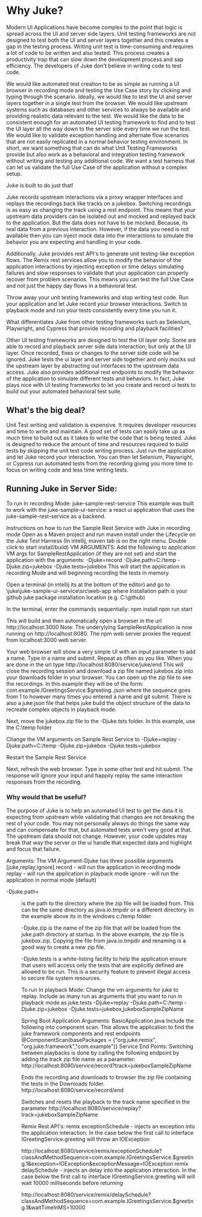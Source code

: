 <h1>Why Juke?</h1>

Modern UI Applications have become complex to the point that logic is spread across the UI and server side layers.
Unit testing frameworks are not designed to test both the UI and server layers together and this creates a gap
in the testing process. Writing unit test is time-consuming and requires a lot of code to be written and also tested.
This process creates a productivity trap that can slow down the development process and sap efficiency. The developers
of Juke don't believe in writing code to test code.

We would like automated test creation to be as simple as running
a UI browser in recording mode and testing the Use Case story by clicking and typing through the scenario.
Ideally, we would like to test the UI and server layers together in a single test from the browser.
We would like upstream systems such as databases and other services to always be available and providing realistic
data relevant to the test. We would like the data to be consistent enough for an automated UI testing framework to
find and to test the UI layer all the way down to the server side every time we run the test.
We would like to validate exception handling and alternate flow scenarios that are not easily replicated in a normal
behavior testing environment. In short, we want something that can do what Unit Testing Frameworks provide but also
work as a behavioral and integration testing framework without writing and testing any additional code.
We want a test harness that can let us validate the full Use Case of the application without a complex setup.

Juke is built to do just that!

Juke records upstream interactions via a proxy wrapper interfaces and replays the recordings back
like tracks on a jukebox. Switching recordings is as easy as changing the track using a rest endpoint.
This means that your upstream data providers can be isolated out and mocked and replayed back to the application.
But the data does not have to be mocked. Because, its real data from a previous interaction. However, if the
data you need is not available then you can inject mock data into the interactions to simulate the behavior
you are expecting and handling in your code.

Additionally, Juke provides rest API's to generate unit testing-like exception flows. The Remix rest services
allow you to modify the behavior of the application interactions by injecting exception or  time delays simulating
failures and slow responses to validate that your application can properly recover from problem scenarios.
This means you can test the full Use Case and not just the happy day flows in a behavioral test.

Throw away your unit testing frameworks and stop writing test code. Run your application and let Juke record your
browser interactions. Switch to playback mode and run your tests consistently every time you run it.

What differentiates Juke from other testing frameworks such as Selenium, Playwright, and Cypress that provide recording
and playback facilities?

Other UI testing frameworks are designed to test the UI layer only. Some are able to record and playback server side
data interaction; but only at the UI layer. Once recorded, fixes or changes to the server side code will be ignored.
Juke tests the ui layer and server side together and only mocks out the upstream layer by abstracting out interfaces to the upstream data access.
Juke also provides additional rest endpoints to modify the behavior of the application to simulate different tests
and behaviors. In fact, Juke plays nice with  UI testing frameworks to let you create and record ui tests
to build out your automated behavioral test suite.

<h2>What's the big deal?</h2>
Unit Test writing and validation is expensive. It requires developer resources and time to write and maintain.
A good set of tests can easily take up as much time to build out as it takes to write the code that is being tested.
Juke is designed to reduce the amount of time and resources required to build tests by skipping the unit test code writing process.
Just run the application and let Juke record your interaction. You can then let Selenium, Playwright, or
Cypress run automated tests from the recording giving you more time to focus on writing code and less time writing
tests.

<h2>Running Juke in Server Side:</h2>

To run In recording Mode: juke-sample-rest-service
This example was built to work with the juke-sample-ui-service: a react ui application that uses the juke-sample-rest-service as a backend.

Instructions on how to run the Sample Rest Service with Juke in recording mode
Open as a Maven project and run maven install under the Lifecycle on the Juke Test Harness (In intellij, maven tab is on the right menu. Double click to start install/build)
VM ARGUMENTS:
Add the following to application VM args for SampleRestApplication (if they are not set) and  start the application with the arguments:
-Djuke=record -Djuke.path=C:/temp  -Djuke.zip=jukebox -Djuke.tests=jukebox
This will start the application in recording Mode and will beginning recording the tests in memory. 

Open a terminal (in intellij its at the bottom of the editor) and go to <Installation Path>\juke\juke-sample-ui-service\src\web-app where Installation path is your
github juke package installation location (e.g. C:\github)

In the terminal, enter the commands sequentially:
npm install
npm run start

This will build and then automatically open a browser in the url http://localhost:3000
Note: The underylying SampleRestApplication is now running on http://localhost:8080. The npm web server proxies the request from localhost:3000 web server.

Your web browser will show a very simple UI with an input parameter to add a name.
Type in a name and submit. Repeat as often as you like.
When you are done in the url type http://localhost:8080/service/juke/end
This will close the recording session and download a zip file named jukebox.zip into your downloads folder in your browser.
You can open up the zip file to see the recordings. In this example they will be of the form: com.example.IGreetingsService.$greeting.<sequence>.json
where the sequence goes from 1 to however many times you entered a name and git submit.
There is also a juke.json file that helps juke build the object structure of the data to recreate complex objects in playback mode.

Next, move the jukebox.zip file to the -Djuke.tsts folder. In this example, use the C:\temp folder

Change the VM arguments on Sample Rest Service to 
-Djuke=replay -Djuke.path=C:/temp  -Djuke.zip=jukebox -Djuke.tests=jukebox

Restart the Sample Rest Service

Next, refresh the web browser. Type in some other test and hit submit. The response will ignore your input and happily replay the same interaction responses from the recording.

<h3>Why would that be useful?</h3>
The purpose of Juke is to help an automated UI test to get the data it is expecting from upstream while validating that changes are not breaking the rest of your code. 
You may not personally always do things the same way and can compensate for that, but automated tests aren't very good at that.
The upstream data should not change. 
However, your code updates may break that way the server or the ui handle that expected data and highlight and focus that failure.



Arguments:
The VM Argument-Djuke has three possible arguments [juke,replay,ignore]
record - will run the application in recording mode
replay - will run the application in playback mode
ignore - will run the application in normal mode (default)

-Djuke.path=<dir path> is the path to the directory where the zip file will be loaded from. This can be the same directory
as java.io.tmpdir or a different directory. In the example above its in the windows c:/temp folder

-Djuke.zip is the name of the zip file that will be loaded from the juke.path directory at startup.
In the above example, the zip file is jukebox.zip. Copying the file from java.io.tmpdir and renaming is a good way to create a new zip file.

-Djuke.tests is a white-listing facility to help the application ensure that users will access only the tests that are explicitly defined
are allowed to be run. This is a security feature to prevent illegal access to secure file system resources.


To run In playback Mode:
Change the vm arguments for juke to replay. Include as many run as arguments that you want to run in playback mode as juke.tests
-Djuke=replay -Djuke.path=C:/temp  -Djuke.zip=jukebox -Djuke.tests=jukebox,jukeboxSampleZipName


Spring Boot Application Arguments: BasicApplication.java
Include the following into component scan. This allows the application to find the juke framework components and rest endpoints
@ComponentScan(basePackages =  {"org.juke.remix", "org.juke.framework","com.example"})
Service End Points:
Switching between playbacks is done by calling the following endpoint by adding the track zip file name as a parameter:
http://localhost:8080/service/record?track=jukeboxSampleZipName

Ends the recording and downloads to browser the zip file containing the tests in the Downloads folder.
http://localhost:8080/service/record/end

Switches and resets the playback to the track name specified in the parameter
http://localhost:8080/service/replay?track=jukeboxSampleZipName

Remix Rest API's:
remix exceptionSchedule - injects an exception into the application interaction. In the case below the first call to interface IGreetingService.greeting will throw an IOException

http://localhost:8080/service/remix/exceptionSchedule?classAndMethodSequence=com.example.IGreetingsService.$greeting.1&exception=IOException&exceptionMessage=IOException
remix delaySchedule - injects an delay into the application interaction. In the case below the first call to interface IGreetingService.greeting will will wait 10000 milliseconds before returning

http://localhost:8080/service/remix/delaySchedule?classAndMethodSequence=com.example.IGreetingsService.$greeting.1&waitTimeInMS=10000